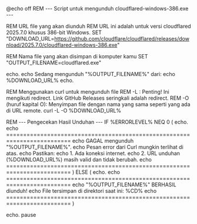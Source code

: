 @echo off
REM --- Script untuk mengunduh cloudflared-windows-386.exe ---

REM URL file yang akan diunduh
REM URL ini adalah untuk versi cloudflared 2025.7.0 khusus 386-bit Windows.
SET "DOWNLOAD_URL=https://github.com/cloudflare/cloudflared/releases/download/2025.7.0/cloudflared-windows-386.exe"

REM Nama file yang akan disimpan di komputer kamu
SET "OUTPUT_FILENAME=cloudflared.exe"

echo.
echo Sedang mengunduh "%OUTPUT_FILENAME%" dari:
echo %DOWNLOAD_URL%
echo.

REM Menggunakan curl untuk mengunduh file
REM -L : Penting! Ini mengikuti redirect. Link GitHub Releases seringkali adalah redirect.
REM -O (huruf kapital O): Menyimpan file dengan nama yang sama seperti yang ada di URL remote.
curl -L -O %DOWNLOAD_URL%

REM --- Pengecekan Hasil Unduhan ---
IF %ERRORLEVEL% NEQ 0 (
    echo.
    echo =========================================================================
    echo GAGAL mengunduh "%OUTPUT_FILENAME%".
    echo Pesan error dari Curl mungkin terlihat di atas.
    echo Pastikan:
    echo 1. Ada koneksi internet.
    echo 2. URL unduhan (%DOWNLOAD_URL%) masih valid dan tidak berubah.
    echo =========================================================================
) ELSE (
    echo.
    echo =========================================================================
    echo "%OUTPUT_FILENAME%" BERHASIL diunduh!
    echo File tersimpan di direktori saat ini: %CD%
    echo =========================================================================
)

echo.
pause
